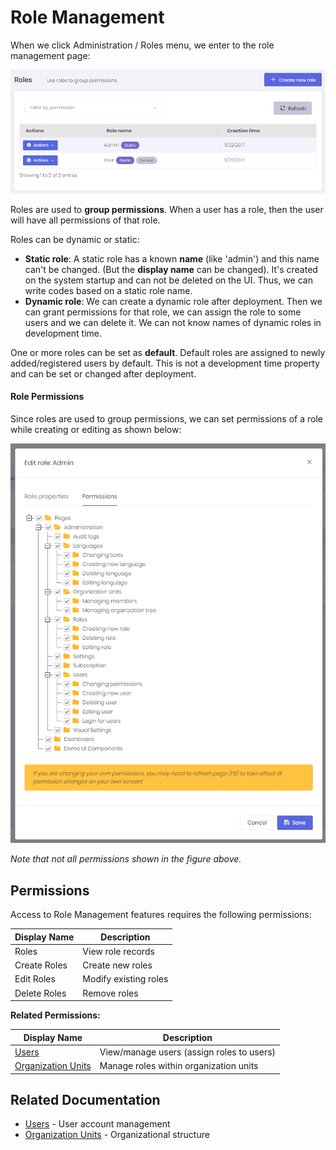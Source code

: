 ﻿# Role Management

When we click Administration / Roles menu, we enter to the role management page:

<img src="images/role-management-core-3.png" alt="Role management page" class="img-thumbnail" />

Roles are used to **group permissions**. When a user has a role, then the user will have all permissions of that role.


Roles can be dynamic or static:

- **Static role**: A static role has a known **name** (like 'admin') and this name can't be changed. (But the **display name** can be changed). It's created on the system startup and can not be deleted on the UI. Thus, we can write codes based on a static role name.
- **Dynamic role**: We can create a dynamic role after deployment. Then we can grant permissions for that role, we can assign the role to some users and we can delete it. We can not know names of dynamic roles in development time.

One or more roles can be set as **default**. Default roles are assigned to newly added/registered users by default. This is not a development time property and can be set or changed after deployment.

#### Role Permissions

Since roles are used to group permissions, we can set permissions of a role while creating or editing as shown below:

<img src="images/role-permissions-core-1.png" alt="Role Permissions" class="img-thumbnail" />

*Note that not all permissions shown in the figure above.*

## Permissions

Access to Role Management features requires the following permissions:

| Display Name | Description |
|--------------|-------------|
| Roles | View role records |
| Create Roles | Create new roles |
| Edit Roles | Modify existing roles |
| Delete Roles | Remove roles |

**Related Permissions:**

| Display Name | Description |
|--------------|-------------|
| [Users](../System/Users.md) | View/manage users (assign roles to users) |
| [Organization Units](../System/OrganizationUnits.md) | Manage roles within organization units |

## Related Documentation

* [Users](../System/Users.md) - User account management
* [Organization Units](../System/OrganizationUnits.md) - Organizational structure

